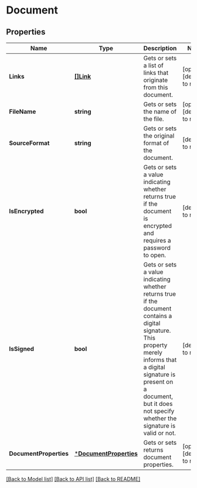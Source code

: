 # Document

## Properties
Name | Type | Description | Notes
------------ | ------------- | ------------- | -------------
**Links** | [**[]Link**](Link.md) | Gets or sets a list of links that originate from this document. | [optional] [default to null]
**FileName** | **string** | Gets or sets the name of the file. | [optional] [default to null]
**SourceFormat** | **string** | Gets or sets the original format of the document. | [default to null]
**IsEncrypted** | **bool** | Gets or sets a value indicating whether returns true if the document is encrypted and requires a password to open. | [default to null]
**IsSigned** | **bool** | Gets or sets a value indicating whether returns true if the document contains a digital signature. This property merely informs that a digital signature is present on a document, but it does not specify whether the signature is valid or not. | [default to null]
**DocumentProperties** | [***DocumentProperties**](DocumentProperties.md) | Gets or sets returns document properties. | [optional] [default to null]

[[Back to Model list]](../README.md#documentation-for-models) [[Back to API list]](../README.md#documentation-for-api-endpoints) [[Back to README]](../README.md)


